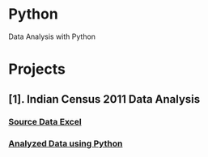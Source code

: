 # Python
Data Analysis with Python

# Projects

## [1]. Indian Census 2011 Data Analysis

### [Source Data Excel](https://github.com/iamrgyan/Python/blob/main/Census_2011_5_Sept.xlsx)
### [Analyzed Data using Python](https://github.com/iamrgyan/Python/blob/main/India_Census_2011.ipynb)

